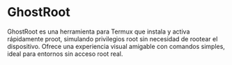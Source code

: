 # GhostRoot
GhostRoot es una herramienta para Termux que instala y activa rápidamente proot, simulando privilegios root sin necesidad de rootear el dispositivo. Ofrece una experiencia visual amigable con comandos simples, ideal para entornos sin acceso root real.
